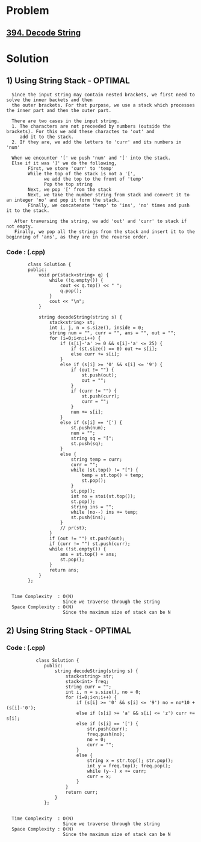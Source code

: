 # Problem

## [394. Decode String](https://leetcode.com/problems/decode-string/)


# Solution 

## 1) Using String Stack - OPTIMAL

      Since the input string may contain nested brackets, we first need to solve the inner backets and then 
      the outer brackets. For that purpose, we use a stack which processes the inner part and then the outer part.
      
      There are two cases in the input string.
      1. The characters are not preceeded by numbers (outside the brackets). For this we add these charactes to 'out' and 
         add it to the stack.
      2. If they are, we add the letters to 'curr' and its numbers in 'num'
      
      When we encounter '[' we push 'num' and '[' into the stack.
      Else if it was ']' we do the following,
            First, we store 'curr' to 'temp'
            While the top of the stack is not a '[',
                  we add the top to the front of 'temp'
                  Pop the top string
            Next, we pop '[' from the stack
            Next, we take the number string from stack and convert it to an integer 'no' and pop it form the stack.
            Finally, we concatenate 'temp' to 'ins', 'no' times and push it to the stack.
            
       After traversing the string, we add 'out' and 'curr' to stack if not empty.
       Finally, we pop all the strings from the stack and insert it to the beginning of 'ans', as they are in the reverse order.
      
      
   ### Code : (.cpp)
    
            class Solution {
            public:
                void pr(stack<string> q) {
                    while (!q.empty()) {
                        cout << q.top() << " ";
                        q.pop();
                    }
                    cout << "\n";
                }

                string decodeString(string s) {
                    stack<string> st;
                    int i, j, n = s.size(), inside = 0;
                    string num = "", curr = "", ans = "", out = "";
                    for (i=0;i<n;i++) {
                        if (s[i]-'a' >= 0 && s[i]-'a' <= 25) {
                            if (st.size() == 0) out += s[i];
                            else curr += s[i];
                        }
                        else if (s[i] >= '0' && s[i] <= '9') {
                            if (out != "") {
                                st.push(out);
                                out = "";
                            }
                            if (curr != "") {
                                st.push(curr);
                                curr = "";
                            }
                            num += s[i];
                        }
                        else if (s[i] == '[') {
                            st.push(num);
                            num = "";
                            string sq = "[";
                            st.push(sq);
                        } 
                        else {
                            string temp = curr;
                            curr = "";
                            while (st.top() != "[") {
                                temp = st.top() + temp;
                                st.pop();
                            }
                            st.pop();
                            int no = stoi(st.top());
                            st.pop();
                            string ins = "";
                            while (no--) ins += temp;
                            st.push(ins);
                        }
                        // pr(st);
                    }
                    if (out != "") st.push(out);
                    if (curr != "") st.push(curr);
                    while (!st.empty()) {
                        ans = st.top() + ans;
                        st.pop();
                    }
                    return ans;
                }
            };

 
      Time Complexity  : O(N) 
                         Since we traverse through the string
      Space Complexity : O(N)
                         Since the maximum size of stack can be N
                         
                         
## 2) Using String Stack - OPTIMAL

      
   ### Code : (.cpp)
    
               class Solution {
                  public:
                      string decodeString(string s) {
                          stack<string> str;
                          stack<int> freq;
                          string curr = "";
                          int i, n = s.size(), no = 0;
                          for (i=0;i<n;i++) {
                              if (s[i] >= '0' && s[i] <= '9') no = no*10 + (s[i]-'0');
                              else if (s[i] >= 'a' && s[i] <= 'z') curr += s[i];
                              else if (s[i] == '[') {
                                  str.push(curr);
                                  freq.push(no);
                                  no = 0;
                                  curr = "";
                              }
                              else {
                                  string x = str.top(); str.pop();
                                  int y = freq.top(); freq.pop();
                                  while (y--) x += curr;
                                  curr = x;
                              }
                          }
                          return curr;
                      }
                  };

 
      Time Complexity  : O(N) 
                         Since we traverse through the string
      Space Complexity : O(N)
                         Since the maximum size of stack can be N

